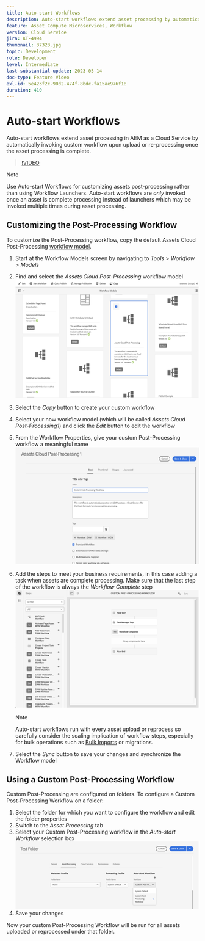 ```yaml
---
title: Auto-start Workflows
description: Auto-start workflows extend asset processing by automatically invoking custom workflow upon upload or re-processing.
feature: Asset Compute Microservices, Workflow
version: Cloud Service
jira: KT-4994
thumbnail: 37323.jpg
topic: Development
role: Developer
level: Intermediate
last-substantial-update: 2023-05-14
doc-type: Feature Video
exl-id: 5e423f2c-90d2-474f-8bdc-fa15ae976f18
duration: 410
---
```

# Auto-start Workflows

Auto-start workflows extend asset processing in AEM as a Cloud Service by automatically invoking custom workflow upon upload or re-processing once the asset processing is complete.

>[!VIDEO](https://video.tv.adobe.com/v/37323?quality=12&learn=on)

>[!NOTE]
>
>Use Auto-start Workflows for customizing assets post-processing rather than using Workflow Launchers. Auto-start workflows are _only_ invoked once an asset is complete processing instead of launchers which may be invoked multiple times during asset processing.

## Customizing the Post-Processing Workflow

To customize the Post-Processing workflow, copy the default Assets Cloud Post-Processing [workflow model](../../foundation/workflow/use-the-workflow-editor.md). 

1. Start at the Workflow Models screen by navigating to _Tools_ > _Workflow_ > _Models_
2. Find and select the _Assets Cloud Post-Processing_ workflow model<br/>
    ![Select the Assets Cloud Post-Processing Workflow model](assets/auto-start-workflow-select-workflow.png)
3. Select the _Copy_ button to create your custom workflow
4. Select your now workflow model (which will be called _Assets Cloud Post-Processing1_) and click the _Edit_ button to edit the workflow
5. From the Workflow Properties, give your custom Post-Processing workflow a meaningful name<br/>
    ![Changing the Name](assets/auto-start-workflow-change-name.png)
6. Add the steps to meet your business requirements, in this case adding a task when assets are complete processing. Make sure that the last step of the workflow is always the _Workflow Complete_ step<br/>
    ![Add Workflow Steps](assets/auto-start-workflow-customize-steps.png)
    
    >[!NOTE]
    >
    >Auto-start workflows run with every asset upload or reprocess so carefully consider the scaling implication of workflow steps, especially for bulk operations such as [Bulk Imports](../../cloud-service/migration/bulk-import.md) or migrations.

7. Select the _Sync_ button to save your changes and synchronize the Workflow model

## Using a Custom Post-Processing Workflow

Custom Post-Processing are configured on folders. To configure a Custom Post-Processing Workflow on a folder:

1. Select the folder for which you want to configure the workflow and edit the folder properties
2. Switch to the _Asset Processing_ tab
3. Select your Custom Post-Processing workflow in the _Auto-start Workflow_ selection box<br/>
    ![Set the Post-Processing Workflow](assets/auto-start-workflow-set-workflow.png)
4. Save your changes

Now your custom Post-Processing Workflow will be run for all assets uploaded or reprocessed under that folder.
